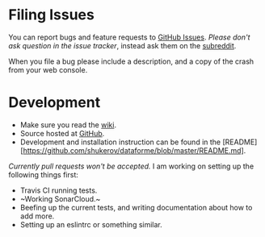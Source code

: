 # Filing Issues

You can report bugs and feature requests to [GitHub Issues](https://github.com/shukerov/dataforme/issues).
*Please don't ask question in the issue tracker*, instead ask them on the [subreddit](https://reddit.com/r/dataforme).

When you file a bug please include a description, and a copy of the crash from your web console.

# Development

* Make sure you read the [wiki](https://github.com/shukerov/dataforme/wiki).
* Source hosted at [GitHub](https://github.com/shukerov/dataforme).
* Development and installation instruction can be found in the [README][https://github.com/shukerov/dataforme/blob/master/README.md].

*Currently pull requests won't be accepted.* I am working on setting up the following things first:

* Travis CI running tests.
* ~Working SonarCloud.~
* Beefing up the current tests, and writing documentation about how to add more.
* Setting up an eslintrc or something similar.
